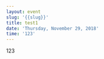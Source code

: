 ```yaml
---
layout: event
slug: '{{slug}}'
title: test1
date: 'Thursday, November 29, 2018'
time: '123'
---
```

123
